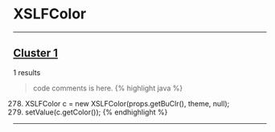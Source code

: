 # XSLFColor

***

## [Cluster 1](./1)
1 results
> code comments is here.
{% highlight java %}
278. XSLFColor c = new XSLFColor(props.getBuClr(), theme, null);
279. setValue(c.getColor());
{% endhighlight %}

***

